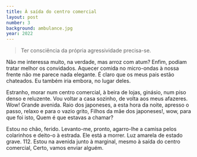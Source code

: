 ```yaml
---
title: À saída do centro comercial
layout: post
number: 3
background: ambulance.jpg
year: 2022
---
```


> Ter consciência da própria agressividade precisa-se.

Não me interessa muito, na verdade, mas arroz com atum? Enfim, podiam tratar melhor os convidados. Aquecer comida no micro-ondas à nossa frente não me parece nada elegante. É claro que os meus pais estão chateados. Eu também iria embora, no lugar deles.

Estranho, morar num centro comercial, à beira de lojas, ginásio, num piso denso e reluzente. Vou voltar a casa sozinho, de volta aos meus afazeres. Wow! Grande avenida. Raio dos japoneses, a esta hora da noite, apresso o passo, relaxo e para o vazio grito, Filhos da mãe dos japoneses!, wow, para que foi isto, Quem é que estavas a chamar?

Estou no chão, ferido. Levanto-me, pronto, agarro-lhe a camisa pelos colarinhos e deito-o à estrada. Ele está a morrer. Luz amarela de estado grave. 112. Estou na avenida junto à marginal, mesmo à saída do centro comercial, Certo, vamos enviar alguém.
